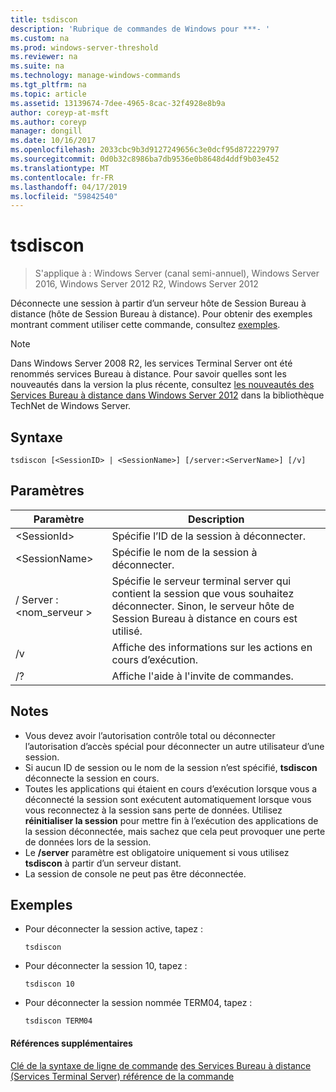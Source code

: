 ```yaml
---
title: tsdiscon
description: 'Rubrique de commandes de Windows pour ***- '
ms.custom: na
ms.prod: windows-server-threshold
ms.reviewer: na
ms.suite: na
ms.technology: manage-windows-commands
ms.tgt_pltfrm: na
ms.topic: article
ms.assetid: 13139674-7dee-4965-8cac-32f4928e8b9a
author: coreyp-at-msft
ms.author: coreyp
manager: dongill
ms.date: 10/16/2017
ms.openlocfilehash: 2033cbc9b3d9127249656c3e0dcf95d872229797
ms.sourcegitcommit: 0d0b32c8986ba7db9536e0b8648d4ddf9b03e452
ms.translationtype: MT
ms.contentlocale: fr-FR
ms.lasthandoff: 04/17/2019
ms.locfileid: "59842540"
---
```

# <a name="tsdiscon"></a>tsdiscon

>S'applique à : Windows Server (canal semi-annuel), Windows Server 2016, Windows Server 2012 R2, Windows Server 2012

Déconnecte une session à partir d’un serveur hôte de Session Bureau à distance (hôte de Session Bureau à distance).
Pour obtenir des exemples montrant comment utiliser cette commande, consultez [exemples](#BKMK_examples).

> [!NOTE]
> Dans Windows Server 2008 R2, les services Terminal Server ont été renommés services Bureau à distance. Pour savoir quelles sont les nouveautés dans la version la plus récente, consultez [les nouveautés des Services Bureau à distance dans Windows Server 2012](https://technet.microsoft.com/library/hh831527) dans la bibliothèque TechNet de Windows Server.

## <a name="syntax"></a>Syntaxe
```
tsdiscon [<SessionID> | <SessionName>] [/server:<ServerName>] [/v]
```

## <a name="parameters"></a>Paramètres
|Paramètre|Description|
|-------|--------|
|\<SessionId>|Spécifie l’ID de la session à déconnecter.|
|\<SessionName>|Spécifie le nom de la session à déconnecter.|
|/ Server :\<nom_serveur >|Spécifie le serveur terminal server qui contient la session que vous souhaitez déconnecter. Sinon, le serveur hôte de Session Bureau à distance en cours est utilisé.|
|/v|Affiche des informations sur les actions en cours d’exécution.|
|/?|Affiche l'aide à l'invite de commandes.|

## <a name="remarks"></a>Notes
-   Vous devez avoir l’autorisation contrôle total ou déconnecter l’autorisation d’accès spécial pour déconnecter un autre utilisateur d’une session.
-   Si aucun ID de session ou le nom de la session n’est spécifié, **tsdiscon** déconnecte la session en cours.
-   Toutes les applications qui étaient en cours d’exécution lorsque vous a déconnecté la session sont exécutent automatiquement lorsque vous vous reconnectez à la session sans perte de données. Utilisez **réinitialiser la session** pour mettre fin à l’exécution des applications de la session déconnectée, mais sachez que cela peut provoquer une perte de données lors de la session.
-   Le **/server** paramètre est obligatoire uniquement si vous utilisez **tsdiscon** à partir d’un serveur distant.
-   La session de console ne peut pas être déconnectée.

## <a name="BKMK_examples"></a>Exemples
-   Pour déconnecter la session active, tapez :
    ```
    tsdiscon
    ```
-   Pour déconnecter la session 10, tapez :
    ```
    tsdiscon 10
    ```
-   Pour déconnecter la session nommée TERM04, tapez :
    ```
    tsdiscon TERM04
    ```
#### <a name="additional-references"></a>Références supplémentaires
[Clé de la syntaxe de ligne de commande](command-line-syntax-key.md)
[des Services Bureau à distance &#40;Services Terminal Server&#41; référence de la commande](remote-desktop-services-terminal-services-command-reference.md)
